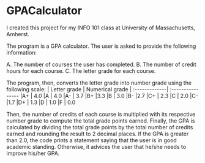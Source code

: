 # GPACalculator

I created this project for my INFO 101 class at University of Massachusetts, Amherst.

The program is a GPA calculator. The user is asked to provide the following information:

A.	The number of courses the user has completed.
B.	The number of credit hours for each course.
C.	The letter grade for each course.

The program, then, converts the letter grade into number grade using the following scale:
| Letter grade  |  Numerical grade
| :-------------| :----------------
|A+ |  4.0
|A   | 4.0
|A-	 | 3.7
|B+  |3.3
|B    | 3.0
|B-	 |2.7
|C+  | 2.3
|C    | 2.0
|C-	 |1.7
|D+  | 1.3
|D    | 1.0
|F | 0.0


Then, the number of credits of each course is multiplied with its respective number grade to compute the total grade points earned. Finally, the GPA is calculated by dividing the total grade points by the total number of credits earned and rounding the result to 2 decimal places. 
If the GPA is greater than 2.0, the code prints a statement saying that the user is in good academic standing. Otherwise, it advices the user that he/she needs to improve his/her GPA. 
